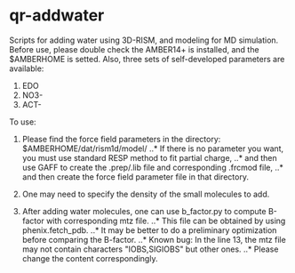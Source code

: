 # qr-addwater

Scripts for adding water using 3D-RISM, and modeling for MD simulation.
Before use, please double check the AMBER14+ is installed, and the $AMBERHOME is setted.
Also, three sets of self-developed parameters are available: 
1.  EDO
2.  NO3-
3.  ACT-


To use:
1. Please find the force field parameters in the directory: $AMBERHOME/dat/rism1d/model/
..* If there is no parameter you want, you must use standard RESP method to fit partial charge, 
..* and then use GAFF to create the .prep/.lib file and corresponding .frcmod file, 
..* and then create the force field parameter file in that directory.


2. One may need to specify the density of the small molecules to add.


3. After adding water molecules, one can use b_factor.py to compute B-factor with corresponding mtz file.
..* This file can be obtained by using phenix.fetch_pdb.
..* It may be better to do a preliminary optimization before comparing the B-factor.
..* Known bug: In the line 13, the mtz file may not contain characters "IOBS,SIGIOBS" but other ones. 
..* Please change the content correspondingly.
